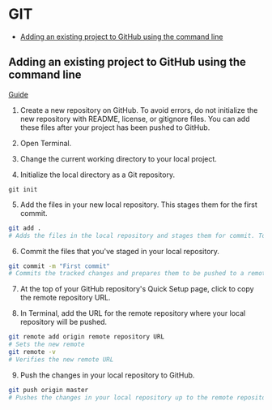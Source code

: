 # GIT 

* [Adding an existing project to GitHub using the command line](#adding-an-existing-project-to-github-using-the-command-line)

## Adding an existing project to GitHub using the command line

[Guide](https://help.github.com/articles/adding-an-existing-project-to-github-using-the-command-line/)

1. Create a new repository on GitHub. To avoid errors, do not initialize the new repository with README, license, or gitignore files. You can add these files after your project has been pushed to GitHub.

2. Open Terminal.

3. Change the current working directory to your local project.

4. Initialize the local directory as a Git repository.

```
git init
```

5. Add the files in your new local repository. This stages them for the first commit.

```bash
git add .
# Adds the files in the local repository and stages them for commit. To unstage a file, use 'git reset HEAD YOUR-FILE'.
```

6. Commit the files that you've staged in your local repository.

```bash
git commit -m "First commit"
# Commits the tracked changes and prepares them to be pushed to a remote repository. To remove this commit and modify the file, use 'git reset --soft HEAD~1' and commit and add the file again.
```

7. At the top of your GitHub repository's Quick Setup page, click to copy the remote repository URL.

8. In Terminal, add the URL for the remote repository where your local repository will be pushed.

```bash
git remote add origin remote repository URL
# Sets the new remote
git remote -v
# Verifies the new remote URL
```

9. Push the changes in your local repository to GitHub.

```bash
git push origin master
# Pushes the changes in your local repository up to the remote repository you specified as the origin
```


